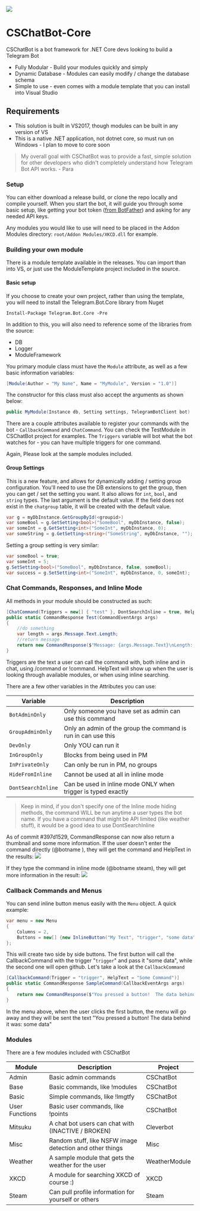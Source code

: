 ![](http://tgwerewolf.com/logo.png)
# CSChatBot-Core

CSChatBot is a bot framework for .NET Core devs looking to build a Telegram Bot

  - Fully Modular - Build your modules quickly and simply
  - Dynamic Database - Modules can easily modify / change the database schema
  - Simple to use - even comes with a module template that you can install into Visual Studio

## Requirements

  - This solution is built in VS2017, though modules can be built in any version of VS
  - This is a native .NET application, not dotnet core, so must run on Windows - I plan to move to core soon

> My overall goal with CSChatBot was
> to provide a fast, simple solution
> for other developers who didn't
> completely understand how Telegram
> Bot API works.
>        - Para

### Setup
You can either download a release build, or clone the repo locally and compile yourself.  When you start the bot, it will guide you through some basic setup, like getting your bot token ([from BotFather](https://t.me/BotFather)) and asking for any needed API keys.

Any modules you would like to use will need to be placed in the Addon Modules directory:
`root/Addon Modules/XKCD.dll` for example.

### Building your own module
There is a module template available in the releases.  You can import than into VS, or just use the ModuleTemplate project included in the source.

#### Basic setup
If you choose to create your own project, rather than using the template, you will need to install the Telegram.Bot.Core library from Nuget
```
Install-Package Telegram.Bot.Core -Pre
```
In addition to this, you will also need to reference some of the libraries from the source:
 - DB
 - Logger
 - ModuleFramework

You primary module class must have the `Module` attribute, as well as a few basic information variables:
```cs
[Module(Author = "My Name", Name = "MyModule", Version = "1.0")]
```

The constructor for this class must also accept the arguments as shown below:
```cs
public MyModule(Instance db, Setting settings, TelegramBotClient bot)
```

There are a couple attributes available to register your commands with the bot - `CallbackCommand` and `ChatCommand`.  You can check the TestModule in CSChatBot project for examples.  The `Triggers` variable will bot what the bot watches for - you can have multiple triggers for one command.

Again, Please look at the sample modules included.

#### Group Settings
This is a new feature, and allows for dynamically adding / setting group configuration.  You'll need to use the DB extensions to get the group, then you can get / set the setting you want.  It also allows for `int`, `bool`, and `string` types.  The last argument is the default value.  If the field does not exist in the `chatgroup` table, it will be created with the default value.
```cs
var g = myDbInstance.GetGroupById(<groupid>)
var someBool = g.GetSetting<bool>("SomeBool", myDbInstance, false);
var someInt = g.GetSetting<int>("SomeInt", myDbInstance, 0);
var someString = g.GetSetting<string>("SomeString", myDbInstance, "");
```

Setting a group setting is very similar:
```cs
var someBool = true;
var someInt = 5;
g.SetSetting<bool>("SomeBool", myDbInstance, false, someBool);
var success = g.SetSetting<int>("SomeInt", myDbInstance, 0, someInt);
```

### Chat Commands, Responses, and Inline Mode
All methods in your module should be constructed as such:
```cs
[ChatCommand(Triggers = new[] { "test" }, DontSearchInline = true, HelpText = "This is a sample command")]
public static CommandResponse Test(CommandEventArgs args)
{
    //do something
    var length = args.Message.Text.Length;
    //return message
    return new CommandResponse($"Message: {args.Message.Text}\nLength: {length}");
}
```

Triggers are the text a user can call the command with, both inline and in chat, using /command or !command.  HelpText will show up when the user is looking through available modules, or when using inline searching.

There are a few other variables in the Attributes you can use:

| Variable | Description |
| -------- | ----------- |
| `BotAdminOnly` | Only someone you have set as admin can use this command |
| `GroupAdminOnly` | Only an admin of the group the command is run in can use this |
| `DevOnly` | Only YOU can run it |
| `InGroupOnly` | Blocks from being used in PM |
| `InPrivateOnly` | Can only be run in PM, no groups |
| `HideFromInline` | Cannot be used at all in inline mode |
| `DontSearchInline` | Can be used in inline mode ONLY when trigger is typed exactly |

> Keep in mind, if you don't specify one of the Inline mode hiding methods, the command WILL be run anytime a user types the bot name.  If you have a command that might be API limited (like weather stuff), it would be a good idea to use DontSearchInline

As of commit #397d1529, CommandResponse can now also return a thumbnail and some more information.  If the user doesn't enter the command directly (@botname ), they will get the command and HelpText in the results:
![](https://i.imgur.com/Q4xEONw.png)

If they type the command in inline mode (@botname steam), they will get more information in the result:
![](https://i.imgur.com/GZ8LrCC.png)

### Callback Commands and Menus

You can send inline button menus easily with the `Menu` object. A quick example:
```cs
var menu = new Menu
{
    Columns = 2,
    Buttons = new[] {new InlineButton("My Text", "trigger", "some data"), new InlineButton("Grey Wolf Website", url: "http://github.com/GreyWolfDev") }
};
```

This will create two side by side buttons.  The first button will call the CallbackCommand with the trigger "`trigger`" and pass it "some data", while the second one will open github.  Let's take a look at the `CallbackCommand`

```cs
[CallbackCommand(Trigger = "trigger", HelpText = "Some Command")]
public static CommandResponse SampleCommand(CallbackEventArgs args)
{
    return new CommandResponse($"You pressed a button!  The data behind it was: {args.Parameters}");
}
```

In the menu above, when the user clicks the first button, the menu will go away and they will be sent the text "You pressed a button! The data behind it was: some data"


### Modules

There are a few modules included with CSChatBot

| Module | Description | Project |
| ------ | ------ | ------ |
| Admin | Basic admin commands | CSChatBot |
| Base | Basic commands, like !modules | CSChatBot |
| Basic | Simple commands, like !lmgtfy | CSChatBot |
| User Functions | Basic user commands, like !points | CSChatBot |
| Mitsuku | A chat bot users can chat with (INACTIVE / BROKEN) | Cleverbot |
| Misc | Random stuff, like NSFW image detection and other things | Misc |
| Weather | A sample module that gets the weather for the user | WeatherModule |
| XKCD | A module for searching XKCD of course :) | XKCD |
| Steam | Can pull profile information for yourself or others | Steam |


